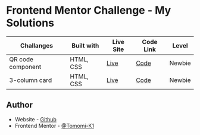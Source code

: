 # Frontend Mentor Challenge - My Solutions

| Challanges       | Built with | Live Site| Code Link| Level |
|------------------|------------|----------|----------|-------|
| QR code component| HTML, CSS  | [Live](https://tk-qr-code-component.netlify.app/) | [Code](https://github.com/Tomomi-K1/frontend-mentor-challenges/tree/main/qr-code-component-main)| Newbie |
| 3-column card    | HTML, CSS  | [Live](https://tk-3-column-card-component.netlify.app/) | [Code](https://github.com/Tomomi-K1/frontend-mentor-challenges/tree/main/3-column-preview-card-component-main)| Newbie |


## Author

- Website - [Github](https://github.com/Tomomi-K1)
- Frontend Mentor - [@Tomomi-K1](https://www.frontendmentor.io/profile/Tomomi-K1)


